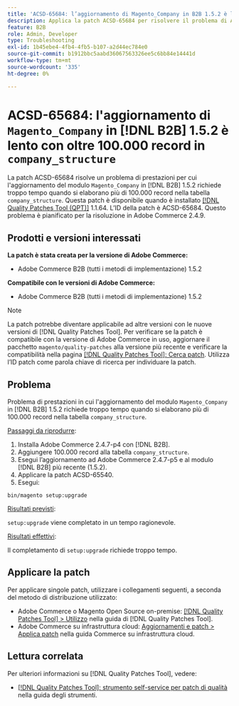 ```yaml
---
title: 'ACSD-65684: l’aggiornamento di Magento_Company in B2B 1.5.2 è lento con oltre 100.000 record in company_structure'
description: Applica la patch ACSD-65684 per risolvere il problema di Adobe Commerce per cui l’aggiornamento del modulo Magento_Company in B2B 1.5.2 richiede troppo tempo a causa dell’elaborazione di un numero elevato di record (~100.000+) nella tabella company_structure.
feature: B2B
role: Admin, Developer
type: Troubleshooting
exl-id: 1b45ebe4-4fb4-4fb5-b107-a2d44ec784e0
source-git-commit: b1912bbc5aabd36067563326ee5c6bb84e14441d
workflow-type: tm+mt
source-wordcount: '335'
ht-degree: 0%

---
```


# ACSD-65684: l&#39;aggiornamento di `Magento_Company` in [!DNL B2B] 1.5.2 è lento con oltre 100.000 record in `company_structure`

La patch ACSD-65684 risolve un problema di prestazioni per cui l&#39;aggiornamento del modulo `Magento_Company` in [!DNL B2B] 1.5.2 richiede troppo tempo quando si elaborano più di 100.000 record nella tabella `company_structure`. Questa patch è disponibile quando è installato [[!DNL Quality Patches Tool (QPT)]](/help/tools/quality-patches-tool/quality-patches-tool-to-self-serve-quality-patches.md) 1.1.64. L’ID della patch è ACSD-65684. Questo problema è pianificato per la risoluzione in Adobe Commerce 2.4.9.

## Prodotti e versioni interessati

**La patch è stata creata per la versione di Adobe Commerce:**

* Adobe Commerce B2B (tutti i metodi di implementazione) 1.5.2

**Compatibile con le versioni di Adobe Commerce:**

* Adobe Commerce B2B (tutti i metodi di implementazione) 1.5.2

>[!NOTE]
>
>La patch potrebbe diventare applicabile ad altre versioni con le nuove versioni di [!DNL Quality Patches Tool]. Per verificare se la patch è compatibile con la versione di Adobe Commerce in uso, aggiornare il pacchetto `magento/quality-patches` alla versione più recente e verificare la compatibilità nella pagina [[!DNL Quality Patches Tool]: Cerca patch](https://experienceleague.adobe.com/tools/commerce-quality-patches/index.html?lang=it). Utilizza l’ID patch come parola chiave di ricerca per individuare la patch.

## Problema

Problema di prestazioni in cui l&#39;aggiornamento del modulo `Magento_Company` in [!DNL B2B] 1.5.2 richiede troppo tempo quando si elaborano più di 100.000 record nella tabella `company_structure`.

<u>Passaggi da riprodurre</u>:

1. Installa Adobe Commerce 2.4.7-p4 con [!DNL B2B].
1. Aggiungere 100.000 record alla tabella `company_structure`.
1. Esegui l’aggiornamento ad Adobe Commerce 2.4.7-p5 e al modulo [!DNL B2B] più recente (1.5.2).
1. Applicare la patch ACSD-65540.
1. Esegui:

```
bin/magento setup:upgrade
```

<u>Risultati previsti</u>:

`setup:upgrade` viene completato in un tempo ragionevole.

<u>Risultati effettivi</u>:

Il completamento di `setup:upgrade` richiede troppo tempo.

## Applicare la patch

Per applicare singole patch, utilizzare i collegamenti seguenti, a seconda del metodo di distribuzione utilizzato:

* Adobe Commerce o Magento Open Source on-premise: [[!DNL Quality Patches Tool] > Utilizzo](/help/tools/quality-patches-tool/usage.md) nella guida di [!DNL Quality Patches Tool].
* Adobe Commerce su infrastruttura cloud: [Aggiornamenti e patch > Applica patch](https://experienceleague.adobe.com/docs/commerce-cloud-service/user-guide/develop/upgrade/apply-patches.html?lang=it) nella guida Commerce su infrastruttura cloud.

## Lettura correlata

Per ulteriori informazioni su [!DNL Quality Patches Tool], vedere:

* [[!DNL Quality Patches Tool]: strumento self-service per patch di qualità](/help/tools/quality-patches-tool/quality-patches-tool-to-self-serve-quality-patches.md) nella guida degli strumenti.
